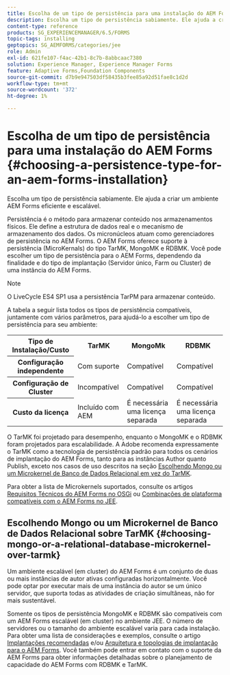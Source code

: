 ```yaml
---
title: Escolha de um tipo de persistência para uma instalação do AEM Forms
description: Escolha um tipo de persistência sabiamente. Ele ajuda a criar um ambiente AEM Forms eficiente e escalável.
content-type: reference
products: SG_EXPERIENCEMANAGER/6.5/FORMS
topic-tags: installing
geptopics: SG_AEMFORMS/categories/jee
role: Admin
exl-id: 621fe107-f4ac-42b1-8c7b-8abbcaac7380
solution: Experience Manager, Experience Manager Forms
feature: Adaptive Forms,Foundation Components
source-git-commit: d7b9e947503df58435b3fee85a92d51fae8c1d2d
workflow-type: tm+mt
source-wordcount: '372'
ht-degree: 1%

---
```


# Escolha de um tipo de persistência para uma instalação do AEM Forms {#choosing-a-persistence-type-for-an-aem-forms-installation}

Escolha um tipo de persistência sabiamente. Ele ajuda a criar um ambiente AEM Forms eficiente e escalável.

Persistência é o método para armazenar conteúdo nos armazenamentos físicos. Ele define a estrutura de dados real e o mecanismo de armazenamento dos dados. Os micronúcleos atuam como gerenciadores de persistência no AEM Forms. O AEM Forms oferece suporte à persistência (MicroKernals) do tipo TarMK, MongoMK e RDBMK. Você pode escolher um tipo de persistência para o AEM Forms, dependendo da finalidade e do tipo de implantação (Servidor único, Farm ou Cluster) de uma instância do AEM Forms.

>[!NOTE]
>
>O LiveCycle ES4 SP1 usa a persistência TarPM para armazenar conteúdo.

A tabela a seguir lista todos os tipos de persistência compatíveis, juntamente com vários parâmetros, para ajudá-lo a escolher um tipo de persistência para seu ambiente:

<table>
 <tbody>
  <tr>
   <th><strong>Tipo de Instalação/Custo</strong></th>
   <th><strong>TarMK</strong></th>
   <th><strong>MongoMk</strong></th>
   <th><strong>RDBMK</strong></th>
  </tr>
  <tr>
   <th><strong>Configuração independente</strong></th>
   <td>Com suporte<br /> </td>
   <td>Compatível</td>
   <td>Compatível</td>
  </tr>
  <tr>
   <th><strong>Configuração de Cluster</strong></th>
   <td>Incompatível</td>
   <td>Compatível</td>
   <td>Compatível</td>
  </tr>
  <tr>
   <th><strong>Custo da licença</strong></th>
   <td>Incluído com AEM </td>
   <td>É necessária uma licença separada</td>
   <td>É necessária uma licença separada</td>
  </tr>
 </tbody>
</table>

O TarMK foi projetado para desempenho, enquanto o MongoMK e o RDBMK foram projetados para escalabilidade. A Adobe recomenda expressamente o TarMK como a tecnologia de persistência padrão para todos os cenários de implantação do AEM Forms, tanto para as instâncias Author quanto Publish, exceto nos casos de uso descritos na seção [Escolhendo Mongo ou um Microkernel de Banco de Dados Relacional em vez do TarMK](#p-choosing-mongo-or-a-relational-database-microkernel-over-tarmk-p).

Para obter a lista de Microkernels suportados, consulte os artigos [Requisitos Técnicos do AEM Forms no OSGi](/help/sites-deploying/technical-requirements.md) ou [Combinações de plataforma compatíveis com o AEM Forms no JEE](/help/forms/using/aem-forms-jee-supported-platforms.md).

## Escolhendo Mongo ou um Microkernel de Banco de Dados Relacional sobre TarMK {#choosing-mongo-or-a-relational-database-microkernel-over-tarmk}

Um ambiente escalável (em cluster) do AEM Forms é um conjunto de duas ou mais instâncias de autor ativas configuradas horizontalmente. Você pode optar por executar mais de uma instância do autor se um único servidor, que suporta todas as atividades de criação simultâneas, não for mais sustentável.

Somente os tipos de persistência MongoMK e RDBMK são compatíveis com um AEM Forms escalável (em cluster) no ambiente JEE. O número de servidores ou o tamanho do ambiente escalável varia para cada instalação. Para obter uma lista de considerações e exemplos, consulte o artigo [Implantações recomendadas](/help/sites-deploying/recommended-deploys.md) e/ou [Arquitetura e topologias de implantação para o AEM Forms](/help/forms/using/aem-forms-architecture-deployment.md). Você também pode entrar em contato com o suporte da AEM Forms para obter informações detalhadas sobre o planejamento de capacidade do AEM Forms com RDBMK e TarMK.
